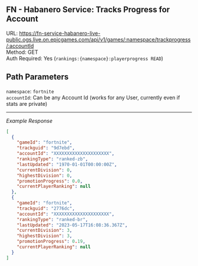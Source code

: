 ## FN - Habanero Service: Tracks Progress for Account

URL: https://fn-service-habanero-live-public.ogs.live.on.epicgames.com/api/v1/games/:namespace/trackprogress/:accountId \
Method: GET \
Auth Required: Yes (`rankings:{namespace}:playerprogress READ`)

## Path Parameters

`namespace`: `fortnite` <br/>
`accountId`: Can be any Account Id (works for any User, currently even if stats are private)

---

_Example Response_

```json
[
  {
    "gameId": "fortnite",
    "trackguid": "9d7ebd",
    "accountId": "XXXXXXXXXXXXXXXXXXXXX",
    "rankingType": "ranked-zb",
    "lastUpdated": "1970-01-01T00:00:00Z",
    "currentDivision": 0,
    "highestDivision": 0,
    "promotionProgress": 0.0,
    "currentPlayerRanking": null
  },
  {
    "gameId": "fortnite",
    "trackguid": "2776dc",
    "accountId": "XXXXXXXXXXXXXXXXXXXXX",
    "rankingType": "ranked-br",
    "lastUpdated": "2023-05-17T16:08:36.367Z",
    "currentDivision": 3,
    "highestDivision": 3,
    "promotionProgress": 0.19,
    "currentPlayerRanking": null
  }
]
```
